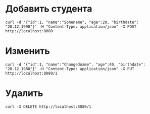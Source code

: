 # Добавить студента
```curl -d '{"id":1, "name":"Somename", "age":20, "birthdate": "20.12.1990"}' -H "Content-Type: application/json" -X POST http://localhost:8080```

# Изменить
```curl -d '{"id":1, "name":"Changedname", "age":40, "birthdate": "20.12.1980"}' -H "Content-Type: application/json" -X PUT http://localhost:8080/1```

# Удалить
```curl -X DELETE http://localhost:8080/1```
